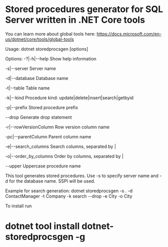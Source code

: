 # Stored procedures generator for SQL Server written in .NET Core tools
You can learn more about global tools here: 
https://docs.microsoft.com/en-us/dotnet/core/tools/global-tools

Usage: dotnet storedprocsgen [options]

Options:
  -?|-h|--help           Show help information

  -s|--server            Server name

  -d|--database          Database name

  -t|--table             Table name

  -k|--kind              Procedure kind: update|delete|insert|search|getbyid

  -p|--prefix            Stored procedure prefix

  --drop                 Generate drop statement

  -r|--rowVersionColumn  Row version column name
  
  -pc|--parentColumn	 Parent column name

  -e|--search_columns    Search columns, separated by |

  -o|--order_by_columns  Order by columns, separated by |
  
  --upper                Uppercase procedure name


This tool generates stored procedures.  Use -s to specify server name and -d for the database name.
 SSPI will be used.

Example for search generation:
 dotnet storedprocsgen  -s . -d ContactManager -t Company -k search --drop -e City -o City


To install run 
# dotnet tool install dotnet-storedprocsgen -g
